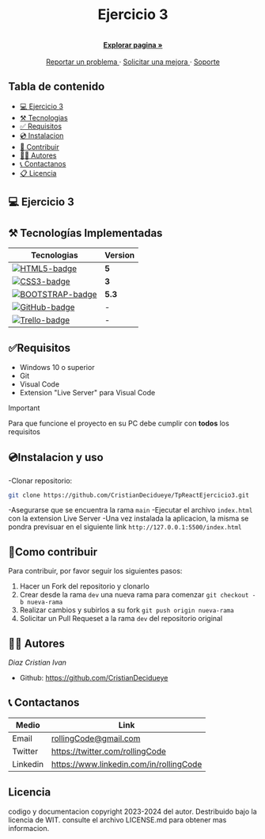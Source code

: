 <!-- Proyect Logo -->
<div align= "center">
    <a href='https://tpreactejercicio3rolling.netlify.app'>
    </a>
    <h1>Ejercicio 3</h1>
    <p>
    <br>
    <a href='https://tpreactejercicio3rolling.netlify.app'>
    <strong>Explorar pagina » </strong>
    </a>
    <br>
    <br>
    <a href='https://tpreactejercicio3rolling.netlify.app'>
    Reportar un problema
    </a>
    ·
    <a href='https://tpreactejercicio3rolling.netlify.app'>
    Solicitar una mejora
    </a>
    ·
    <a href='https://tpreactejercicio3rolling.netlify.app'>
    Soporte
    </a>
    </p>
</div>

## Tabla de contenido

- [💻 Ejercicio 3](#💻-Ejercicio-3)
- [⚒️ Tecnologias](#⚒️-tecnologías-implementadas)
- [✅ Requisitos](#✅requisitos)
- [💿 Instalacion](#💿instalacion-y-uso)
- [🤝 Contribuir](#🤝como-contribuir)
- [👩‍💻 Autores](#👩‍💻-autores)
- [📞 Contactanos](#📞-contactanos)
- [📋 Licencia](#licencia)

## 💻 Ejercicio 3


## ⚒️ Tecnologías Implementadas

| Tecnologias                         | Version |
| ----------------------------------- | ------- |
| [![HTML5-badge]][HTML-url]          | **5**   |
| [![CSS3-badge]][CSS3-url]           | **3**   |
| [![BOOTSTRAP-badge]][BOOTSTRAP-url] | **5.3** |
| [![GitHub-badge]][GitHub-url]       | -       |
| [![Trello-badge]][Trello-url]       | -       |

## ✅Requisitos

- Windows 10 o superior
- Git
- Visual Code
- Extension "Live Server" para Visual Code

> [!IMPORTANT]
> Para que funcione el proyecto en su PC debe cumplir con **todos** los requisitos

## 💿Instalacion y uso

-Clonar repositorio:

```bash
git clone https://github.com/CristianDecidueye/TpReactEjercicio3.git
```

-Asegurarse que se encuentra la rama `main`
-Ejecutar el archivo `index.html` con la extension Live Server
-Una vez instalada la aplicacion, la misma se pondra previsuar en el siguiente link `http://127.0.0.1:5500/index.html`

## 🤝Como contribuir

Para contribuir, por favor seguir los siguientes pasos:

1. Hacer un Fork del repositorio y clonarlo
2. Crear desde la rama `dev` una nueva rama para comenzar `git checkout -b nueva-rama`
3. Realizar cambios y subirlos a su fork `git push origin nueva-rama`
4. Solicitar un Pull Requeset a la rama `dev` del repositorio original

## 👩‍💻 Autores

_Diaz Cristian Ivan_

- Github: https://github.com/CristianDecidueye

## 📞 Contactanos

| Medio    | Link                                    |
| -------- | --------------------------------------- |
| Email    | rollingCode@gmail.com                   |
| Twitter  | https://twitter.com/rollingCode         |
| Linkedin | https://www.linkedin.com/in/rollingCode |

## Licencia

codigo y documentacion copyright 2023-2024 del autor. Destribuido bajo la licencia de WIT. consulte el archivo LICENSE.md para obtener mas informacion.


[HTML5-badge]: https://img.shields.io/badge/HTML5-E34F26?style=for-the-badge&logo=html5&logoColor=white
[HTML-url]: https://html.com/tags/
[CSS3-badge]: https://img.shields.io/badge/CSS3-1572B6?style=for-the-badge&logo=css3&logoColor=white
[CSS3-url]: https://www.w3.org/Style/CSS/
[BOOTSTRAP-badge]: https://img.shields.io/badge/Bootstrap-563D7C?style=for-the-badge&logo=bootstrap&logoColor=white
[BOOTSTRAP-url]: https://getbootstrap.com/
[GitHub-badge]: https://img.shields.io/badge/GitHub-100000?style=for-the-badge&logo=github&logoColor=white
[GitHub-url]: https://github.com/
[Trello-badge]: https://img.shields.io/badge/Trello-0052CC?style=for-the-badge&logo=trello&logoColor=white
[Trello-url]: https://trello.com/

